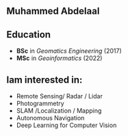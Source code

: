 ## Muhammed Abdelaal

## Education 

- **BSc** in _Geomatics Engineering_ (2017)
- **MSc** in _Geoinformatics_ (2022)

## Iam interested in: 

- Remote Sensing/ Radar / Lidar
- Photogrammetry
- SLAM /Localization / Mapping
- Autonomous Navigation
- Deep Learning for Computer Vision



